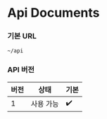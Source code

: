 # Api Documents

### 기본 URL

```
~/api
```

### API 버전

| 버전 | 상태      | 기본 |
| ---- | --------- | ---- |
| 1    | 사용 가능 | ✔️   |

